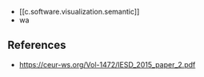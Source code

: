 
- [[c.software.visualization.semantic]]
- wa

## References

- https://ceur-ws.org/Vol-1472/IESD_2015_paper_2.pdf